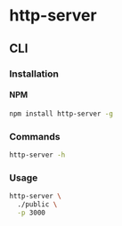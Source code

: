 # http-server

## CLI

### Installation

#### NPM

```sh
npm install http-server -g
```

### Commands

```sh
http-server -h
```

### Usage

```sh
http-server \
  ./public \
  -p 3000
```
